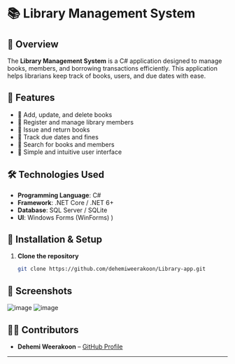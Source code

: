 
# 📚 Library Management System  

## 📖 Overview  
The **Library Management System** is a C# application designed to manage books, members, and borrowing transactions efficiently. This application helps librarians keep track of books, users, and due dates with ease.  

## 🚀 Features  
- 📌 Add, update, and delete books  
- 📌 Register and manage library members  
- 📌 Issue and return books  
- 📌 Track due dates and fines  
- 📌 Search for books and members  
- 📌 Simple and intuitive user interface  

## 🛠️ Technologies Used  
- **Programming Language**: C#  
- **Framework**: .NET Core / .NET 6+  
- **Database**: SQL Server / SQLite  
- **UI**: Windows Forms (WinForms) )  


## 🔧 Installation & Setup  
1. **Clone the repository**  
   ```sh
   git clone https://github.com/dehemiweerakoon/Library-app.git
   
   ```


## 📸 Screenshots
![image](https://github.com/user-attachments/assets/3ee1a8c4-5846-4e01-9efd-5d95453a12c5)
![image](https://github.com/user-attachments/assets/903ee4fb-db93-4476-b180-7219a70a0a7d)




## 👨‍💻 Contributors  
- **Dehemi Weerakoon** – [GitHub Profile](https://github.com/dehemiweerakoon)  

---
